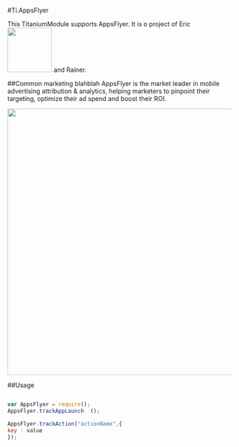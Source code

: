 #Ti.AppsFlyer

This TitaniumModule supports AppsFlyer.  It is o project of Eric <img src="http://i.imgur.com/MUQN5dC.png" width=100 /> and Rainer.

##Common marketing blahblah
AppsFlyer is the market leader in mobile advertising attribution & analytics, helping marketers to pinpoint their targeting, optimize their ad spend and boost their ROI.

<img src="https://www.appsflyer.com/wp-content/uploads/2014/11/New-HP2-new-dashboard.png" width=600 />


##Usage

```xml

```

```javascript
var AppsFlyer = require();
AppsFlyer.trackAppLaunch  ();

AppsFlyer.trackAction("actionName",{
key : value
});





```
